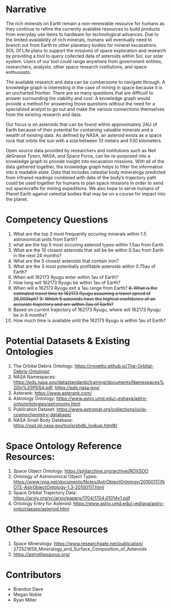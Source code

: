 # Narrative
The rich minerals on Earth remain a non-renewable resource for humans as they continue to refine the currently available resources to build products from everyday use items to hardware for technological advances. Due to the limited availability of rich minerals, humans will eventually need to branch out from Earth to other planetary bodies for mineral excavations. SOL Of Life plans to support the missions of space exploration and research by providing a tool to query collected data of asteroids within Sol, our solar system. Users of our tool could range anywhere from government entities, researchers, analysts, other space research institutions, and space enthusiasts. 

The available research and data can be cumbersome to navigate through. A knowledge graph is interesting in the case of mining in space because it is an uncharted frontier. There are so many questions that are difficult to answer surrounding the viability and cost. A knowledge graph would provide a method for answering those questions without the need for a specialized analyst to go out and make the various connections themselves from the existing research and data.

Our focus is on asteroids that can be found within approximately 2AU of Earth because of their potential for containing valuable minerals and a wealth of existing data. As defined by NASA, an asteroid exists as a space rock that orbits the sun with a size between 10 meters and 530 kilometers. 

Open source data provided by researchers and institutions such as Neil deGrasse Tyson, NASA, and Space Force, can be re-purposed into a knowledge graph to provide insight into excavation missions. With all of the data gathered together, the knowledge graph helps to filter the information into a readable state. Data that includes celestial body mineralogy predicted from infrared readings combined with data of the body’s trajectory path could be used together for humans to plan space missions in order to send out spacecrafts for mining expeditions. We also hope to serve humans of Planet Earth against celestial bodies that may be on a course for impact into the planet.

#  Competency Questions
1. What are the top 3 most frequently occuring minerals within 1.5 astronomical units from Earth?
2. what are the top 5 most occuring asteroid types within 1.5au from Earth  
3. What are the 10 closest asteroids that will be be within 0.5au from Earth in the next 24 months?
4. What are the 5 closest asteroids that contain iron?
5. What are the 3 most potentially profitable asteroids within 0.75au of Earth?  
6. When will 162173 Ryugu enter within 1au of Earth?
7. How long will 162173 Ryugu be within 1au of Earth?
8. When will a 162173 Ryugu exit a 1au range from Earth?
~~8. What is the estimated travel time to 162173 Ryugu assuming a travel speed of 26,000kph?~~
~~9. Which 5 asteroids have the highest confidence of an accurate trajectory and are within 2au of Earth?~~
9. Based on current trajectory of 162173 Ryugu, where will 162173 Ryugu be in 8 months?
10. How much time is available until the 162173 Ryugu is within 1au of Earth?

#  Potential Datasets & Existing Ontologies
1. The Orbital Debris Ontology:  https://rrovetto.github.io/The-Orbital-Debris-Ontology/  
2. NASA Namespaces:  https://pds.nasa.gov/datastandards/training/documents/Namespaces%20in%20PDS4.pdf, https://pds.nasa.gov/
3. Asterank: https://www.asterank.com/
4. Astrology Ontology: https://www.astro.umd.edu/~eshaya/astro-onto/ontologies/astronomy.html
5. Publication Dataset:  https://www.astromat.org/collections/ucla-cosmochemistry-database/
6. NASA Small Body Database: https://ssd.jpl.nasa.gov/tools/sbdb_lookup.html#/  

# Space Ontology Reference Resources:
1. Space Object Ontology:  https://philarchive.org/archive/ROVSOO
2. Ontology of Astronomical Object Types: https://www.ivoa.net/documents/Notes/AstrObjectOntology/20100117/NOTE-AstrObjectOntology-1.3-20100117.html
2. Space Orbital Trajectory Data: https://arxiv.org/vc/arxiv/papers/1704/1704.01014v1.pdf
3. Ontology Entry for Asteroid: https://www.astro.umd.edu/~eshaya/astro-onto/classes/asteroid.html


# Other Space Resources
1. Space Mineralogy: https://www.researchgate.net/publication/  272521659_Mineralogy_and_Surface_Composition_of_Asteroids
2. https://astrothesaurus.org/

#  Contributors
* Brandon Dave
* Megan Noble
* Ryan Miller

